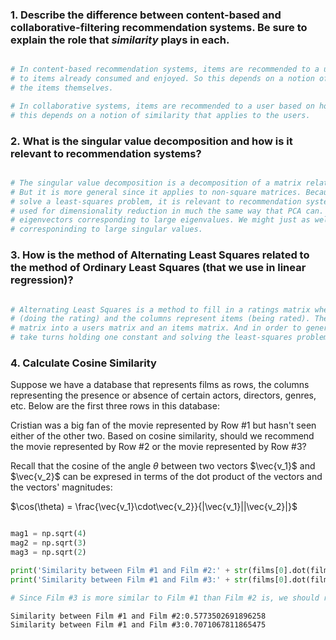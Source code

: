 ### 1. Describe the difference between content-based and collaborative-filtering recommendation systems. Be sure to explain the role that *similarity* plays in each.


```python

# In content-based recommendation systems, items are recommended to a user based on their similarity
# to items already consumed and enjoyed. So this depends on a notion of similarity that applies to
# the items themselves.

# In collaborative systems, items are recommended to a user based on how similar users rated them. So
# this depends on a notion of similarity that applies to the users.
```

### 2. What is the singular value decomposition and how is it relevant to recommendation systems?


```python

# The singular value decomposition is a decomposition of a matrix related to eigendecomposition.
# But it is more general since it applies to non-square matrices. Because the SVD can be used to
# solve a least-squares problem, it is relevant to recommendation system theory. SVD can also be
# used for dimensionality reduction in much the same way that PCA can. PCA invites us to choose
# eigenvectors corresponding to large eigenvalues. We might just as well choose singular vectors
# corresponinding to large singular values.
```

### 3. How is the method of Alternating Least Squares related to the method of Ordinary Least Squares (that we use in linear regression)?


```python

# Alternating Least Squares is a method to fill in a ratings matrix where the rows represent users
# (doing the rating) and the columns represent items (being rated). The idea is to factor the
# matrix into a users matrix and an items matrix. And in order to generate these matrices, we
# take turns holding one constant and solving the least-squares problem for the other.
```

### 4. Calculate Cosine Similarity

Suppose we have a database that represents films as rows, the columns representing the presence or absence of certain actors, directors, genres, etc. Below are the first three rows in this database:

Cristian was a big fan of the movie represented by Row \#1 but hasn't seen either of the other two. Based on cosine similarity, should we recommend the movie represented by Row \#2 or the movie represented by Row \#3?

Recall that the cosine of the angle $\theta$ between two vectors $\vec{v_1}$ and $\vec{v_2}$ can be expresed in terms of the dot product of the vectors and the vectors' magnitudes:

$\cos(\theta) = \frac{\vec{v_1}\cdot\vec{v_2}}{|\vec{v_1}||\vec{v_2}|}$


```python

mag1 = np.sqrt(4)
mag2 = np.sqrt(3)
mag3 = np.sqrt(2)

print('Similarity between Film #1 and Film #2:' + str(films[0].dot(films[1]) / (mag1 * mag2)))
print('Similarity between Film #1 and Film #3:' + str(films[0].dot(films[2]) / (mag1 * mag3)))

# Since Film #3 is more similar to Film #1 than Film #2 is, we should recommend Film #3.
```

    Similarity between Film #1 and Film #2:0.5773502691896258
    Similarity between Film #1 and Film #3:0.7071067811865475

